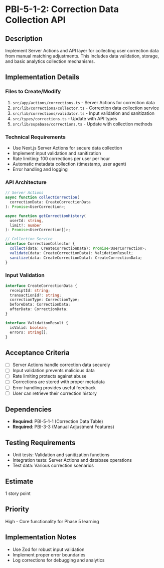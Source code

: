 # PBI-5-1-2: Correction Data Collection API

## Description

Implement Server Actions and API layer for collecting user correction data from manual
matching adjustments. This includes data validation, storage, and basic analytics
collection mechanisms.

## Implementation Details

### Files to Create/Modify

1. `src/app/actions/corrections.ts` - Server Actions for correction data
2. `src/lib/corrections/collector.ts` - Correction data collection service
3. `src/lib/corrections/validator.ts` - Input validation and sanitization
4. `src/types/corrections.ts` - Update with API types
5. `src/lib/supabase/corrections.ts` - Update with collection methods

### Technical Requirements

- Use Next.js Server Actions for secure data collection
- Implement input validation and sanitization
- Rate limiting: 100 corrections per user per hour
- Automatic metadata collection (timestamp, user agent)
- Error handling and logging

### API Architecture

```typescript
// Server Actions
async function collectCorrection(
  correctionData: CreateCorrectionData
): Promise<UserCorrection>;

async function getCorrectionHistory(
  userId: string,
  limit?: number
): Promise<UserCorrection[]>;

// Collection Service
interface CorrectionCollector {
  collect(data: CreateCorrectionData): Promise<UserCorrection>;
  validate(data: CreateCorrectionData): ValidationResult;
  sanitize(data: CreateCorrectionData): CreateCorrectionData;
}
```

### Input Validation

```typescript
interface CreateCorrectionData {
  receiptId: string;
  transactionId?: string;
  correctionType: CorrectionType;
  beforeData: CorrectionData;
  afterData: CorrectionData;
}

interface ValidationResult {
  isValid: boolean;
  errors: string[];
}
```

## Acceptance Criteria

- [ ] Server Actions handle correction data securely
- [ ] Input validation prevents malicious data
- [ ] Rate limiting protects against abuse
- [ ] Corrections are stored with proper metadata
- [ ] Error handling provides useful feedback
- [ ] User can retrieve their correction history

## Dependencies

- **Required**: PBI-5-1-1 (Correction Data Table)
- **Required**: PBI-3-3 (Manual Adjustment Features)

## Testing Requirements

- Unit tests: Validation and sanitization functions
- Integration tests: Server Actions and database operations
- Test data: Various correction scenarios

## Estimate

1 story point

## Priority

High - Core functionality for Phase 5 learning

## Implementation Notes

- Use Zod for robust input validation
- Implement proper error boundaries
- Log corrections for debugging and analytics
